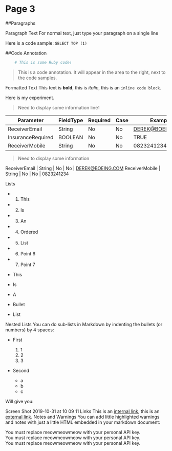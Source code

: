 # Page 3

##Paragraphs

Paragraph Text
For normal text, just type your paragraph on a single line

Here is a code sample: `SELECT TOP (1)`


##Code Annotation

```ruby
	# This is some Ruby code!
```

> This is a code annotation. It will appear in the area to the right, next to the code samples.


Formatted Text
This text is **bold**, this is *italic*, this is an `inline code block`.


<aside class="notice">
    Here is my experiment.

</aside>

> Need to display some information line1


Parameter | FieldType | Required | Case | Example
--------- | --------- | -------- | ---- | ------- 
ReceiverEmail      | String | No  | No  | DEREK@BOEING.COM
InsuranceRequired | BOOLEAN | No  | No  | TRUE
ReceiverMobile | String | No | No | 0823241234

> Need to display some information

ReceiverEmail      | String | No  | No  | DEREK@BOEING.COM
ReceiverMobile | String | No | No | 0823241234

Lists

* 1. This
* 2. Is
* 3. An
* 4. Ordered
* 5. List
* 6. Point 6
* 7. Point 7 


* This
* Is
* A
* Bullet
* List

Nested Lists
You can do sub-lists in Markdown by indenting the bullets (or numbers) by 4 spaces:

* First
    1. 1
    1. 2
    1. 3

* Second
    * a
    * b
    * c

Will give you:

Screen Shot 2019-10-31 at 10 09 11
Links
This is an [internal link](#error-code-definitions), this is an [external link](http://google.com).
Notes and Warnings
You can add little highlighted warnings and notes with just a little HTML embedded in your markdown document:

<aside class="notice">
    You must replace meowmeowmeow with your personal API key.
</aside>


<aside class="warning">
    You must replace meowmeowmeow with your personal API key.
</aside>


<aside class="success">
    You must replace meowmeowmeow with your personal API key.
</aside>

